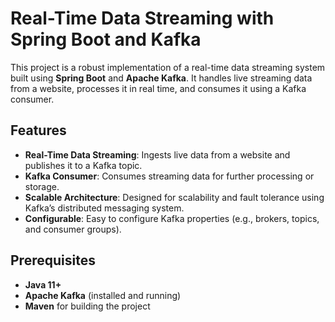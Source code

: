 # Real-Time Data Streaming with Spring Boot and Kafka

This project is a robust implementation of a real-time data streaming system built using **Spring Boot** and **Apache Kafka**. It handles live streaming data from a website, processes it in real time, and consumes it using a Kafka consumer.

## Features
- **Real-Time Data Streaming**: Ingests live data from a website and publishes it to a Kafka topic.
- **Kafka Consumer**: Consumes streaming data for further processing or storage.
- **Scalable Architecture**: Designed for scalability and fault tolerance using Kafka’s distributed messaging system.
- **Configurable**: Easy to configure Kafka properties (e.g., brokers, topics, and consumer groups).

## Prerequisites
- **Java 11+**
- **Apache Kafka** (installed and running)
- **Maven** for building the project
